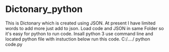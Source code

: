 # Dictonary_python

This is Dictonary which is created using JSON.
At present I have limited words to add more just add to json.
Load code and JSON in same Folder so it's easy for python to run code.
Insall python 3
use command line and located python file with instuction below run this code.
C:/..../ python code.py
